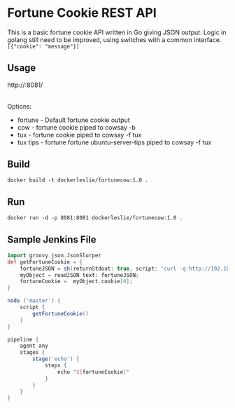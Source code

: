 # Fortune Cookie REST API

This is a basic fortune cookie API written in Go giving JSON output. Logic in golang still need to be improved, using switches with a common interface.
<br>
`[{"cookie": "message"}]`

## Usage
http://<your-url>:8081/<option>

Options:
* fortune - Default fortune cookie output
* cow - fortune cookie piped to cowsay -b
* tux - fortune cookie piped to cowsay -f tux
* tux tips - fortune fortune ubuntu-server-tips piped to cowsay -f tux

## Build
`docker build -t dockerleslie/fortunecow:1.0 .`

## Run
`docker run -d -p 8081:8081 dockerleslie/fortunecow:1.0 .`


## Sample Jenkins File
```groovy
import groovy.json.JsonSlurper
def getFortuneCookie = {
    fortuneJSON = sh(returnStdout: true, script: 'curl -q http://192.168.1.100:8081/tuxtips')
    myObject = readJSON text: fortuneJSON;
    fortuneCookie =  myObject.cookie[0];
}

node ('master') {
    script {
        getFortuneCookie()
    }
}

pipeline {
    agent any
    stages {
        stage('echo') {
            steps {
                echo "${fortuneCookie}"
            }
        }
    }
}
```

